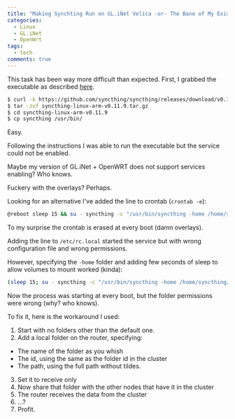 ```yaml
---
title: "Making Synchting Run on GL.iNet Velica -or- The Bane of My Existence"
categories:
  - Linux
  - GL.iNet
  - OpenWrt
tags:
  - tech
comments: true
---
```


This task has been way more difficult than expected.
First, I grabbed the executable as described [here](https://github.com/brglng/syncthing-openwrt?tab=readme-ov-file).

```bash
$ curl -k https://github.com/syncthing/syncthing/releases/download/v0.11.9/syncthing-linux-arm-v0.11.9.tar.gz
$ tar -zxf syncthing-linux-arm-v0.11.9.tar.gz 
$ cd syncthing-linux-arm-v0.11.9
$ cp syncthing /usr/bin/
```

Easy.


Following the instructions I was able to run the executable but the service could not be enabled.

Maybe my version of GL.iNet + OpenWRT does not support services enabling? Who knows.

Fuckery with the overlays? Perhaps.


Looking for an alternative I've added the line to crontab (`crontab -e`):

``` bash
@reboot sleep 15 && su - syncthing -c "/usr/bin/syncthing -home /home/syncthing/.local/state/syncthing >> /home/syncthing/log.txt 2>&1
```

To my surprise the crontab is erased at every boot (damn overlays).

Adding the line to `/etc/rc.local` started the service but with wrong configuration file and wrong permissions.

However, specifying the `-home` folder and adding few seconds of sleep to allow volumes to mount worked (kinda):

``` bash
(sleep 15; su - syncthing -c "/usr/bin/syncthing -home /home/syncthing/.local/state/syncthing >> /home/syncthing/log.txt 2>&1) &
```

Now the process was starting at every boot, but the folder permissions were wrong (why? who knows).

To fix it, here is the workaround I used:

1. Start with no folders other than the default one.
2. Add a local folder on the router, specifying:
  * The name of the folder as you whish
  * The id, using the same as the folder id in the cluster
  * The path, using the full path without tildes.
3. Set it to receive only
4. Now share that folder with the other nodes that have it in the cluster
5. The router receives the data from the cluster
6. ...?
7. Profit.



